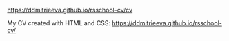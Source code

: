 https://ddmitrieeva.github.io/rsschool-cv/cv

My CV created with HTML and CSS:
https://ddmitrieeva.github.io/rsschool-cv/
